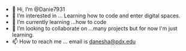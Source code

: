- 👋 Hi, I’m @Danie7931
- 👀 I’m interested in ... Learning how to code and enter digital spaces.
- 🌱 I’m currently learning ...how to code 
- 💞️ I’m looking to collaborate on ...many projects but for now I'm just learning.
- 📫 How to reach me ... email is danesha@pdx.edu

<!---
Danie7931/Danie7931 is a ✨ special ✨ repository because its `README.md` (this file) appears on your GitHub profile.
You can click the Preview link to take a look at your changes.
--->
